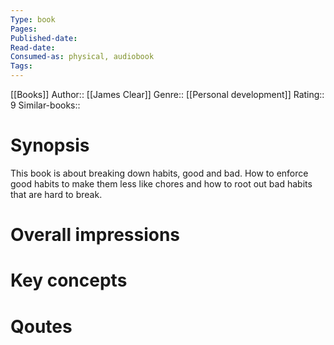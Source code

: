 ```yaml
---
Type: book
Pages: 
Published-date:
Read-date:
Consumed-as: physical, audiobook
Tags: 
---
```

[[Books]]
Author:: [[James Clear]]
Genre:: [[Personal development]]
Rating:: 9
Similar-books:: 

# Synopsis
This book is about breaking down habits, good and bad. How to enforce good habits to make them less like chores and how to root out bad habits that are hard to break. 

# Overall impressions

# Key concepts


# Qoutes


